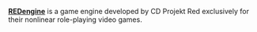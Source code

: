 [**REDengine**](https://en.wikipedia.org/wiki/CD_Projekt#REDengine) is a game engine developed by CD Projekt Red exclusively for their nonlinear role-playing video games.